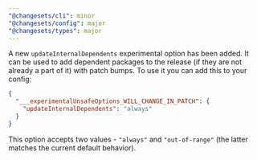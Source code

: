 ```yaml
---
"@changesets/cli": minor
"@changesets/config": major
"@changesets/types": major
---
```


A new `updateInternalDependents` experimental option has been added. It can be used to add dependent packages to the release (if they are not already a part of it) with patch bumps. To use it you can add this to your config:

```json
{
  "___experimentalUnsafeOptions_WILL_CHANGE_IN_PATCH": {
    "updateInternalDependents": "always"
  }
}
```

This option accepts two values - `"always"` and `"out-of-range"` (the latter matches the current default behavior).
